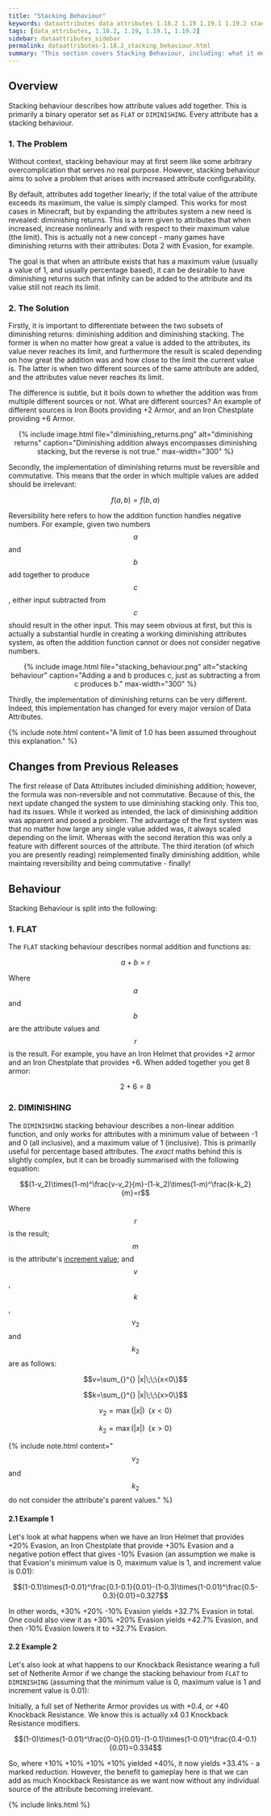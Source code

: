 ```yaml
---
title: "Stacking Behaviour"
keywords: dataattributes data attributes 1.18.2 1.19 1.19.1 1.19.2 stacking behaviour
tags: [data_attributes, 1.18.2, 1.19, 1.19.1, 1.19.2]
sidebar: dataattributes_sidebar
permalink: dataattributes-1.18.2_stacking_behaviour.html
summary: "This section covers Stacking Behaviour, including: what it means; what it does; and how it's different from previous releases."
---
```


## Overview

Stacking behaviour describes how attribute values add together. This is primarily a binary operator set as `FLAT` or `DIMINISHING`. Every attribute has a stacking behaviour.

### 1. The Problem

Without context, stacking behaviour may at first seem like some arbitrary overcomplication that serves no real purpose. However, stacking behaviour aims to solve a problem that arises with increased attribute configurability.

By default, attributes add together linearly; if the total value of the attribute exceeds its maximum, the value is simply clamped. This works for most cases in Minecraft, but by expanding the attributes system a new need is revealed: diminishing returns. This is a term given to attributes that when increased, increase nonlinearly and with respect to their maximum value (the limit). This is actually not a new concept - many games have diminishing returns with their attributes: Dota 2 with Evasion, for example.

The goal is that when an attribute exists that has a maximum value (usually a value of 1, and usually percentage based), it can be desirable to have diminishing returns such that infinity can be added to the attribute and its value still not reach its limit.

### 2. The Solution

Firstly, it is important to differentiate between the two subsets of diminishing returns: diminishing addition and diminishing stacking. The former is when no matter how great a value is added to the attributes, its value never reaches its limit, and furthermore the result is scaled depending on how great the addition was and how close to the limit the current value is. The latter is when two different sources of the same attribute are added, and the attributes value never reaches its limit.

The difference is subtle, but it boils down to whether the addition was from multiple different sources or not. What are different sources? An example of different sources is Iron Boots providing +2 Armor, and an Iron Chestplate providing +6 Armor. 

<div style="text-align: center">

{% include image.html file="diminishing_returns.png" alt="diminishing returns" caption="Diminishing addition always encompasses diminishing stacking, but the reverse is not true." max-width="300" %}

</div>

Secondly, the implementation of diminishing returns must be reversible and commutative. This means that the order in which multiple values are added should be irrelevant:

$$f(a,b)=f(b,a)$$

Reversibility here refers to how the addition function handles negative numbers. For example, given two numbers $$a$$ and $$b$$ add together to produce $$c$$, either input subtracted from $$c$$ should result in the other input. This may seem obvious at first, but this is actually a substantial hurdle in creating a working diminishing attributes system, as often the addition function cannot or does not consider negative numbers. 

<div style="text-align: center">

{% include image.html file="stacking_behaviour.png" alt="stacking behaviour" caption="Adding a and b produces c, just as subtracting a from c produces b." max-width="300" %}

</div>

Thirdly, the implementation of diminishing returns can be very different. Indeed, this implementation has changed for every major version of Data Attributes.

{% include note.html content="A limit of 1.0 has been assumed throughout this explanation." %}

## Changes from Previous Releases

The first release of Data Attributes included diminishing addition; however, the formula was non-reversible and not commutative. Because of this, the next update changed the system to use diminishing stacking only. This too, had its issues. While it worked as intended, the lack of diminishing addition was apparent and posed a problem. The advantage of the first system was that no matter how large any single value added was, it always scaled depending on the limit. Whereas with the second iteration this was only a feature with different sources of the attribute. The third iteration (of which you are presently reading) reimplemented finally diminishing addition, while maintaing reversibility and being commutative - finally!

## Behaviour

Stacking Behaviour is split into the following:

### 1. FLAT

The `FLAT` stacking behaviour describes normal addition and functions as:

$$a+b=r$$

Where $$a$$ and $$b$$ are the attribute values and $$r$$ is the result. For example, you have an Iron Helmet that provides +2 armor and an Iron Chestplate that provides +6. When added together you get 8 armor:

$$2+6=8$$

### 2. DIMINISHING

The `DIMINISHING` stacking behaviour describes a non-linear addition function, and only works for attributes with a minimum value of between -1 and 0 (all inclusive), and a maximum value of 1 (inclusive). This is primarily useful for percentage based attributes. The *exact* maths behind this is slightly complex, but it can be broadly summarised with the following equation:

$$(1-v_2)\times(1-m)^\frac{v-v_2}{m}-(1-k_2)\times(1-m)^\frac{k-k_2}{m}=r$$

Where $$r$$ is the result; $$m$$ is the attribute's [increment value](dataattributes-1.18.2_overrides.html#overview); and $$v$$, $$k$$, $$v_2$$ and $$k_2$$ are as follows:

$$v=\sum_{}^{} |x|\;\;\{x<0\}$$

$$k=\sum_{}^{} |x|\;\;\{x>0\}$$

$$v_2=\max(|x|)\;\;\{x<0\}$$

$$k_2=\max(|x|)\;\;\{x>0\}$$

{% include note.html content="$$v_2$$ and $$k_2$$ do not consider the attribute's parent values." %}

#### 2.1 Example 1

Let's look at what happens when we have an Iron Helmet that provides +20% Evasion, an Iron Chestplate that provide +30% Evasion and a negative potion effect that gives -10% Evasion (an assumption we make is that Evasion's minimum value is 0, maximum value is 1, and increment value is 0.01):

$$(1-0.1)\times(1-0.01)^\frac{0.1-0.1}{0.01}-(1-0.3)\times(1-0.01)^\frac{0.5-0.3}{0.01}=0.327$$

In other words, +30% +20% -10% Evasion yields +32.7% Evasion in total. One could also view it as +30% +20% Evasion yields +42.7% Evasion, and then -10% Evasion lowers it to +32.7% Evasion.

#### 2.2 Example 2

Let's also look at what happens to our Knockback Resistance wearing a full set of Netherite Armor if we change the stacking behaviour from `FLAT` to `DIMINISHING` (assuming that the minimum value is 0, maximum value is 1 and increment value is 0.01):

Initially, a full set of Netherite Armor provides us with +0.4, or +40 Knockback Resistance. We know this is actually x4 0.1 Knockback Resistance modifiers.

$$(1-0)\times(1-0.01)^\frac{0-0}{0.01}-(1-0.1)\times(1-0.01)^\frac{0.4-0.1}{0.01}=0.334$$

So, where +10% +10% +10% +10% yielded +40%, it now yields +33.4% - a marked reduction. However, the benefit to gameplay here is that we can add as much Knockback Resistance as we want now without any individual source of the attribute becoming irrelevant.

{% include links.html %}
